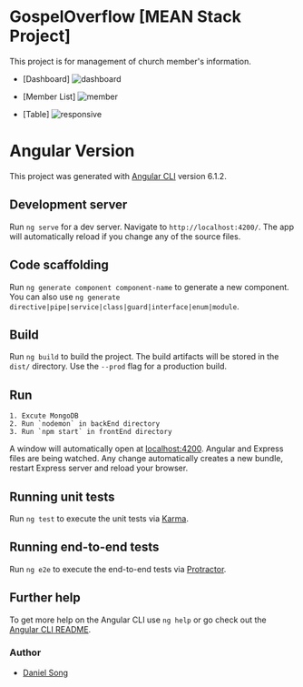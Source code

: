 # GospelOverflow [MEAN Stack Project]
This project is for management of church member's information.

* [Dashboard]
![dashboard](https://user-images.githubusercontent.com/43972187/46876871-6a699080-ce0d-11e8-869d-1f83d5f1f032.JPG)

* [Member List]
![member](https://user-images.githubusercontent.com/43972187/46877020-c6341980-ce0d-11e8-837f-556820a7f9e0.JPG)

* [Table] 
![responsive](https://user-images.githubusercontent.com/43972187/46877053-d946e980-ce0d-11e8-98b4-4a406bbc5988.JPG)

# Angular Version
This project was generated with [Angular CLI](https://github.com/angular/angular-cli) version 6.1.2.

## Development server

Run `ng serve` for a dev server. Navigate to `http://localhost:4200/`. The app will automatically reload if you change any of the source files.

## Code scaffolding

Run `ng generate component component-name` to generate a new component. You can also use `ng generate directive|pipe|service|class|guard|interface|enum|module`.

## Build

Run `ng build` to build the project. The build artifacts will be stored in the `dist/` directory. Use the `--prod` flag for a production build.

## Run
	1. Excute MongoDB
	2. Run `nodemon` in backEnd directory
	3. Run `npm start` in frontEnd directory

A window will automatically open at [localhost:4200](http://localhost:4200). Angular and Express files are being watched. Any change automatically creates a new bundle, restart Express server and reload your browser.

## Running unit tests

Run `ng test` to execute the unit tests via [Karma](https://karma-runner.github.io).

## Running end-to-end tests

Run `ng e2e` to execute the end-to-end tests via [Protractor](http://www.protractortest.org/).

## Further help

To get more help on the Angular CLI use `ng help` or go check out the [Angular CLI README](https://github.com/angular/angular-cli/blob/master/README.md).

### Author
* [Daniel Song](https://github.com/ksong7060/GospelOverflow)
